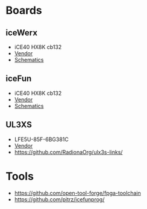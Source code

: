 # Boards

## iceWerx
* iCE40 HX8K cb132
* [Vendor](https://www.robot-electronics.co.uk/icewerx.html)
* [Schematics](https://www.robot-electronics.co.uk/files/iceWerx.pdf)

## iceFun
* iCE40 HX8K cb132
* [Vendor](https://www.robot-electronics.co.uk/icefun.html)
* [Schematics](https://robot-electronics.co.uk/files/iceFUNdoc.pdf)

## UL3XS
* LFE5U-85F-6BG381C
* [Vendor](https://www.crowdsupply.com/radiona/ulx3s)
* https://github.com/RadionaOrg/ulx3s-links/

# Tools
* https://github.com/open-tool-forge/fpga-toolchain
* https://github.com/pitrz/icefunprog/
